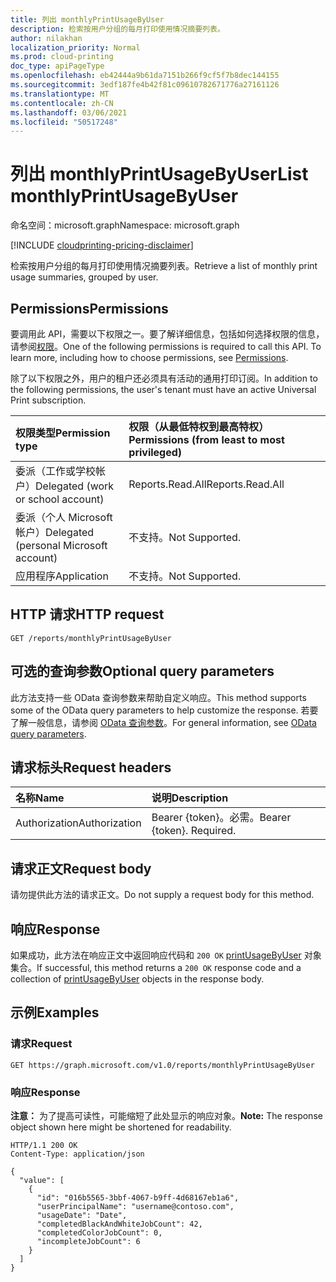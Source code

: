 ```yaml
---
title: 列出 monthlyPrintUsageByUser
description: 检索按用户分组的每月打印使用情况摘要列表。
author: nilakhan
localization_priority: Normal
ms.prod: cloud-printing
doc_type: apiPageType
ms.openlocfilehash: eb42444a9b61da7151b266f9cf5f7b8dec144155
ms.sourcegitcommit: 3edf187fe4b42f81c09610782671776a27161126
ms.translationtype: MT
ms.contentlocale: zh-CN
ms.lasthandoff: 03/06/2021
ms.locfileid: "50517248"
---
```

# <a name="list-monthlyprintusagebyuser"></a><span data-ttu-id="fb26c-103">列出 monthlyPrintUsageByUser</span><span class="sxs-lookup"><span data-stu-id="fb26c-103">List monthlyPrintUsageByUser</span></span>
<span data-ttu-id="fb26c-104">命名空间：microsoft.graph</span><span class="sxs-lookup"><span data-stu-id="fb26c-104">Namespace: microsoft.graph</span></span>

[!INCLUDE [cloudprinting-pricing-disclaimer](../../includes/cloudprinting-pricing-disclaimer.md)]

<span data-ttu-id="fb26c-105">检索按用户分组的每月打印使用情况摘要列表。</span><span class="sxs-lookup"><span data-stu-id="fb26c-105">Retrieve a list of monthly print usage summaries, grouped by user.</span></span>

## <a name="permissions"></a><span data-ttu-id="fb26c-106">Permissions</span><span class="sxs-lookup"><span data-stu-id="fb26c-106">Permissions</span></span>
<span data-ttu-id="fb26c-p101">要调用此 API，需要以下权限之一。要了解详细信息，包括如何选择权限的信息，请参阅[权限](/graph/permissions-reference)。</span><span class="sxs-lookup"><span data-stu-id="fb26c-p101">One of the following permissions is required to call this API. To learn more, including how to choose permissions, see [Permissions](/graph/permissions-reference).</span></span>

<span data-ttu-id="fb26c-109">除了以下权限之外，用户的租户还必须具有活动的通用打印订阅。</span><span class="sxs-lookup"><span data-stu-id="fb26c-109">In addition to the following permissions, the user's tenant must have an active Universal Print subscription.</span></span>

|<span data-ttu-id="fb26c-110">权限类型</span><span class="sxs-lookup"><span data-stu-id="fb26c-110">Permission type</span></span> | <span data-ttu-id="fb26c-111">权限（从最低特权到最高特权）</span><span class="sxs-lookup"><span data-stu-id="fb26c-111">Permissions (from least to most privileged)</span></span> |
|:---------------|:--------------------------------------------|
|<span data-ttu-id="fb26c-112">委派（工作或学校帐户）</span><span class="sxs-lookup"><span data-stu-id="fb26c-112">Delegated (work or school account)</span></span>| <span data-ttu-id="fb26c-113">Reports.Read.All</span><span class="sxs-lookup"><span data-stu-id="fb26c-113">Reports.Read.All</span></span> |
|<span data-ttu-id="fb26c-114">委派（个人 Microsoft 帐户）</span><span class="sxs-lookup"><span data-stu-id="fb26c-114">Delegated (personal Microsoft account)</span></span>|<span data-ttu-id="fb26c-115">不支持。</span><span class="sxs-lookup"><span data-stu-id="fb26c-115">Not Supported.</span></span>|
|<span data-ttu-id="fb26c-116">应用程序</span><span class="sxs-lookup"><span data-stu-id="fb26c-116">Application</span></span>|<span data-ttu-id="fb26c-117">不支持。</span><span class="sxs-lookup"><span data-stu-id="fb26c-117">Not Supported.</span></span>|

## <a name="http-request"></a><span data-ttu-id="fb26c-118">HTTP 请求</span><span class="sxs-lookup"><span data-stu-id="fb26c-118">HTTP request</span></span>

<!-- {
  "blockType": "ignored"
}
-->
``` http
GET /reports/monthlyPrintUsageByUser
```

## <a name="optional-query-parameters"></a><span data-ttu-id="fb26c-119">可选的查询参数</span><span class="sxs-lookup"><span data-stu-id="fb26c-119">Optional query parameters</span></span>
<span data-ttu-id="fb26c-120">此方法支持一些 OData 查询参数来帮助自定义响应。</span><span class="sxs-lookup"><span data-stu-id="fb26c-120">This method supports some of the OData query parameters to help customize the response.</span></span> <span data-ttu-id="fb26c-121">若要了解一般信息，请参阅 [OData 查询参数](/graph/query-parameters)。</span><span class="sxs-lookup"><span data-stu-id="fb26c-121">For general information, see [OData query parameters](/graph/query-parameters).</span></span>

## <a name="request-headers"></a><span data-ttu-id="fb26c-122">请求标头</span><span class="sxs-lookup"><span data-stu-id="fb26c-122">Request headers</span></span>
|<span data-ttu-id="fb26c-123">名称</span><span class="sxs-lookup"><span data-stu-id="fb26c-123">Name</span></span>|<span data-ttu-id="fb26c-124">说明</span><span class="sxs-lookup"><span data-stu-id="fb26c-124">Description</span></span>|
|:---|:---|
|<span data-ttu-id="fb26c-125">Authorization</span><span class="sxs-lookup"><span data-stu-id="fb26c-125">Authorization</span></span>|<span data-ttu-id="fb26c-p103">Bearer {token}。必需。</span><span class="sxs-lookup"><span data-stu-id="fb26c-p103">Bearer {token}. Required.</span></span>|

## <a name="request-body"></a><span data-ttu-id="fb26c-128">请求正文</span><span class="sxs-lookup"><span data-stu-id="fb26c-128">Request body</span></span>
<span data-ttu-id="fb26c-129">请勿提供此方法的请求正文。</span><span class="sxs-lookup"><span data-stu-id="fb26c-129">Do not supply a request body for this method.</span></span>

## <a name="response"></a><span data-ttu-id="fb26c-130">响应</span><span class="sxs-lookup"><span data-stu-id="fb26c-130">Response</span></span>

<span data-ttu-id="fb26c-131">如果成功，此方法在响应正文中返回响应代码和 `200 OK` [printUsageByUser](../resources/printusagebyuser.md) 对象集合。</span><span class="sxs-lookup"><span data-stu-id="fb26c-131">If successful, this method returns a `200 OK` response code and a collection of [printUsageByUser](../resources/printusagebyuser.md) objects in the response body.</span></span>

## <a name="examples"></a><span data-ttu-id="fb26c-132">示例</span><span class="sxs-lookup"><span data-stu-id="fb26c-132">Examples</span></span>

### <a name="request"></a><span data-ttu-id="fb26c-133">请求</span><span class="sxs-lookup"><span data-stu-id="fb26c-133">Request</span></span>
<!-- {
  "blockType": "request",
  "name": "list_printusagebyuser"
}
-->
``` http
GET https://graph.microsoft.com/v1.0/reports/monthlyPrintUsageByUser
```


### <a name="response"></a><span data-ttu-id="fb26c-134">响应</span><span class="sxs-lookup"><span data-stu-id="fb26c-134">Response</span></span>
<span data-ttu-id="fb26c-135">**注意：** 为了提高可读性，可能缩短了此处显示的响应对象。</span><span class="sxs-lookup"><span data-stu-id="fb26c-135">**Note:** The response object shown here might be shortened for readability.</span></span>
<!-- {
  "blockType": "response",
  "truncated": true,
  "@odata.type": "Collection(microsoft.graph.printUsageByUser)"
}
-->
``` http
HTTP/1.1 200 OK
Content-Type: application/json

{
  "value": [
    {
      "id": "016b5565-3bbf-4067-b9ff-4d68167eb1a6",
      "userPrincipalName": "username@contoso.com",
      "usageDate": "Date",
      "completedBlackAndWhiteJobCount": 42,
      "completedColorJobCount": 0,
      "incompleteJobCount": 6
    }
  ]
}
```

